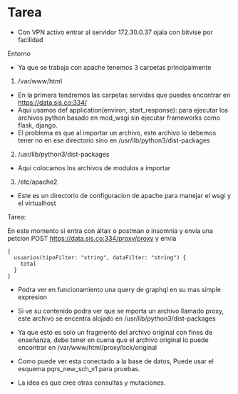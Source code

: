 # Tarea

- Con VPN activo entrar al servidor 172.30.0.37 ojala con bitvise por facilidad


Entorno
- Ya que se trabaja con apache tenemos 3 carpetas principalmente

1. /var/www/html
- En la primera tendremos las carpetas servidas que puedes encontrar en https://data.sis.co:334/
- Aqui usamos def application(environ, start_response): para ejecutar los archivos python basado en mod_wsgi sin ejecutar frameworks como flask, django.
- El problema es que al importar un archivo, este archivo lo debemos tener no en ese directorio sino en /usr/lib/python3/dist-packages

2. /usr/lib/python3/dist-packages
- Aqui colocamos los archivos de modulos a importar

3. /etc/apache2
- Este es un directorio de configuracion de apache para manejar el wsgi y el virtualhost


Tarea:

En este momento si entra con altair o postman o insomnia y envia una petcion POST  https://data.sis.co:334/proxy/proxy
y envia 
```
{
  usuarios(tipoFilter: "string", dataFilter: "string") {
    total
  }
}
```
- Podra ver en funcionamiento una query de graphql en su mas simple expresion
- Si ve su contenido podra ver que se mporta un archivo llamado proxy, este archivo se encentra alojado en /usr/lib/python3/dist-packages

- Ya que esto es solo un fragmento del archivo original con fines de enseñanza, debe tener en cuena que el archivo original lo puede encontrar en /var/www/html/proxy/bck/original


- Como puede ver esta conectado a la base de datos, Puede usar el esquema pqrs_new_sch_v1 para pruebas.
- La idea es que cree otras consultas y mutaciones.
